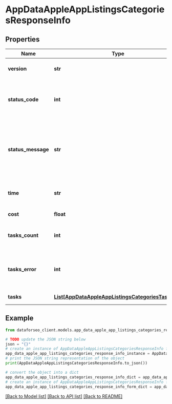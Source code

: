 # AppDataAppleAppListingsCategoriesResponseInfo


## Properties

Name | Type | Description | Notes
------------ | ------------- | ------------- | -------------
**version** | **str** | the current version of the API | [optional] 
**status_code** | **int** | general status code you can find the full list of the response codes here | [optional] 
**status_message** | **str** | general informational message you can find the full list of general informational messages here | [optional] 
**time** | **str** | total execution time, seconds | [optional] 
**cost** | **float** | total tasks cost, USD | [optional] 
**tasks_count** | **int** | the number of tasks in the tasks array | [optional] 
**tasks_error** | **int** | the number of tasks in the tasks array returned with an error | [optional] 
**tasks** | [**List[AppDataAppleAppListingsCategoriesTaskInfo]**](AppDataAppleAppListingsCategoriesTaskInfo.md) | array of tasks | [optional] 

## Example

```python
from dataforseo_client.models.app_data_apple_app_listings_categories_response_info import AppDataAppleAppListingsCategoriesResponseInfo

# TODO update the JSON string below
json = "{}"
# create an instance of AppDataAppleAppListingsCategoriesResponseInfo from a JSON string
app_data_apple_app_listings_categories_response_info_instance = AppDataAppleAppListingsCategoriesResponseInfo.from_json(json)
# print the JSON string representation of the object
print(AppDataAppleAppListingsCategoriesResponseInfo.to_json())

# convert the object into a dict
app_data_apple_app_listings_categories_response_info_dict = app_data_apple_app_listings_categories_response_info_instance.to_dict()
# create an instance of AppDataAppleAppListingsCategoriesResponseInfo from a dict
app_data_apple_app_listings_categories_response_info_form_dict = app_data_apple_app_listings_categories_response_info.from_dict(app_data_apple_app_listings_categories_response_info_dict)
```
[[Back to Model list]](../README.md#documentation-for-models) [[Back to API list]](../README.md#documentation-for-api-endpoints) [[Back to README]](../README.md)


